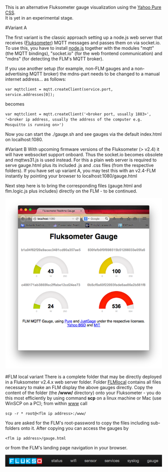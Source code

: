 This is an alternative Fluksometer gauge visualization using the [Yahoo Pure CSS](http://purecss.io).<br/>
It is yet in an experimental stage.

#Variant A

The first variant is the classic approach setting up a node.js web server that receives ([Fluksometer](http://flukso.net)) MQTT messages and passes them on via socket.io.<br/>
To use this, you have to install [node.js](http://nodejs.org) together with the modules "mqtt" (the MQTT bindings), "socket.io" (for the web frontend communication) and "mdns" (for detecting the FLM's MQTT broker).

If you use another setup (for example, non-FLM gauges and a non-advertising MQTT broker) the mdns-part needs to be changed to a manual internet address... as follows:

`var mqttclient = mqtt.createClient(service.port, service.addresses[0]);`

becomes

`var mqttclient = mqtt.createClient('<broker port, usually 1883>', '<broker ip address, usually the address of the computer e.g. Mosquitto is running on>')`

Now you can start the ./gauge.sh and see gauges via the default index.html on localhost:1080.

#Variant B
With upcoming firmware versions of the Fluksometer (> v2.4) it will have websocket support onboard. Thus the socket.io becomes obsolete and mqttws31.js is used instead. For this a plain web server is required to serve gauge.html plus its included .js and .css files (from the respective folders). If you have set up variant A, you may test this with an v2.4-FLM instantly by pointing your browser to localhost:1080/gauge.html

Next step here is to bring the corresponding files (gauge.html and flm.logic.js plus includes) directly on the FLM - to be continued.

<img src="FLM_pure_gauge.png" width=500px>

#FLM local variant
There is a complete folder that may be directly deployed in a Fluksometer v2.4.x web server folder. Folder [FLMlocal](FLMlocal/) contains all files necessary to make an FLM display the above gauges directly. Copy the content of the folder (the **/www/** directory) onto your Fluksometer - you do this most efficiently by using command **scp** on a linux machine or Mac (use WinSCP on a PC); from within [www](FLMlocal/www/) call

`scp -r * root@<flm ip address>:/www/`

You are asked for the FLM's root-password to copy the files including sub-folders onto it. After copying you can access the gauges by

`<flm ip address>/gauge.html`

or from the FLM's landing page navigation in your browser.

<img src="FLM_navigation.png" width=500px>